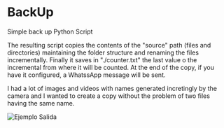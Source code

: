 # BackUp
 Simple back up Python Script
 
 The resulting script copies the contents of the "source" path (files and directories) maintaining the folder structure and renaming the files incrementally. Finally it saves in "./counter.txt" the last value o the incremental from where it will be counted. At the end of the copy, if you have it configured, a WhatssApp message will be sent.
 
 I had a lot of images and videos with names generated incretingly by the camera and I wanted to create a copy without the problem of two files having the same name.
 
![Ejemplo Salida](https://github.com/megahelio/BackUp/assets/47276914/57edf460-1197-4849-a6d7-d525ff2979be)
